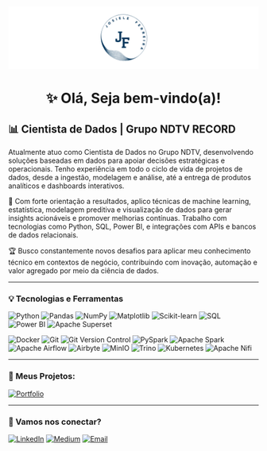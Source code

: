 ![imagem](https://github.com/josieleferreira/josieleferreira/blob/main/imagem)



<h1 align="center">✨ Olá, Seja bem-vindo(a)!</h1>


## 📊 Cientista de Dados | Grupo NDTV RECORD

Atualmente atuo como Cientista de Dados no Grupo NDTV, desenvolvendo soluções baseadas em dados para apoiar decisões estratégicas e operacionais. Tenho experiência em todo o ciclo de vida de projetos de dados, desde a ingestão, modelagem e análise, até a entrega de produtos analíticos e dashboards interativos.


🎯 Com forte orientação a resultados, aplico técnicas de machine learning, estatística, modelagem preditiva e visualização de dados para gerar insights acionáveis e promover melhorias contínuas. Trabalho com tecnologias como Python, SQL, Power BI, e integrações com APIs e bancos de dados relacionais.


🏆 Busco constantemente novos desafios para aplicar meu conhecimento técnico em contextos de negócio, contribuindo com inovação, automação e valor agregado por meio da ciência de dados.

---

### 💡 Tecnologias e Ferramentas

![Python](https://img.shields.io/badge/Python-3776AB?style=flat&logo=python&logoColor=white)
![Pandas](https://img.shields.io/badge/Pandas-150458?style=flat&logo=pandas&logoColor=white)
![NumPy](https://img.shields.io/badge/NumPy-013243?style=flat&logo=numpy&logoColor=white)
![Matplotlib](https://img.shields.io/badge/Matplotlib-3776AB?style=flat&logo=matplotlib&logoColor=white)
![Scikit-learn](https://img.shields.io/badge/Scikit--learn-F7931E?style=flat&logo=scikit-learn&logoColor=white)
![SQL](https://img.shields.io/badge/SQL-4479A1?style=flat&logo=postgresql&logoColor=white)
![Power BI](https://img.shields.io/badge/Power%20BI-F2C811?style=flat&logo=powerbi&logoColor=black)
![Apache Superset](https://img.shields.io/badge/Apache%20Superset-0098DB?style=flat&logo=apache-superset&logoColor=white)


![Docker](https://img.shields.io/badge/Docker-2496ED?style=flat&logo=docker&logoColor=white)
![Git](https://img.shields.io/badge/Git-F05032?style=flat&logo=git&logoColor=white)
![Git Version Control](https://img.shields.io/badge/Git%20Versioning-F05032?style=flat&logo=git&logoColor=white)
![PySpark](https://img.shields.io/badge/PySpark-E25A1C?style=flat&logo=apache-spark&logoColor=white)
![Apache Spark](https://img.shields.io/badge/Apache%20Spark-E25A1C?style=flat&logo=apache-spark&logoColor=white)
![Apache Airflow](https://img.shields.io/badge/Apache%20Airflow-017CEE?style=flat&logo=apache-airflow&logoColor=white)
![Airbyte](https://img.shields.io/badge/Airbyte-6D4AFF?style=flat&logo=airbyte&logoColor=white)
![MinIO](https://img.shields.io/badge/MinIO-CF2A2A?style=flat&logo=minio&logoColor=white)
![Trino](https://img.shields.io/badge/Trino-3E8EDE?style=flat&logo=trino&logoColor=white)
![Kubernetes](https://img.shields.io/badge/Kubernetes-326CE5?style=flat&logo=kubernetes&logoColor=white)
![Apache Nifi](https://img.shields.io/badge/Apache%20NiFi-1583C6?style=flat&logo=apache-nifi&logoColor=white)


---

### 🚀 Meus Projetos:

[![Portfolio](https://img.shields.io/badge/Portfólio-4285F4?style=flat&logo=Google-Drive&logoColor=white)](COLE_AQUI_O_LINK_DO_SEU_PORTFOLIO)

---

### 🤝 Vamos nos conectar?

[![LinkedIn](https://img.shields.io/badge/LinkedIn-0A66C2?style=flat&logo=linkedin&logoColor=white)](https://www.linkedin.com/in/josiele-ferreira-90686a1b2/)
[![Medium](https://img.shields.io/badge/Medium-000000?style=flat&logo=medium&logoColor=white)](https://medium.com/@josieleferreira.phb)
[![Email](https://img.shields.io/badge/Email-D14836?style=flat&logo=gmail&logoColor=white)](josieleferreira.phb@gmail.com)
